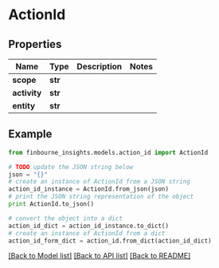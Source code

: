 # ActionId


## Properties
Name | Type | Description | Notes
------------ | ------------- | ------------- | -------------
**scope** | **str** |  | 
**activity** | **str** |  | 
**entity** | **str** |  | 

## Example

```python
from finbourne_insights.models.action_id import ActionId

# TODO update the JSON string below
json = "{}"
# create an instance of ActionId from a JSON string
action_id_instance = ActionId.from_json(json)
# print the JSON string representation of the object
print ActionId.to_json()

# convert the object into a dict
action_id_dict = action_id_instance.to_dict()
# create an instance of ActionId from a dict
action_id_form_dict = action_id.from_dict(action_id_dict)
```
[[Back to Model list]](../README.md#documentation-for-models) [[Back to API list]](../README.md#documentation-for-api-endpoints) [[Back to README]](../README.md)



